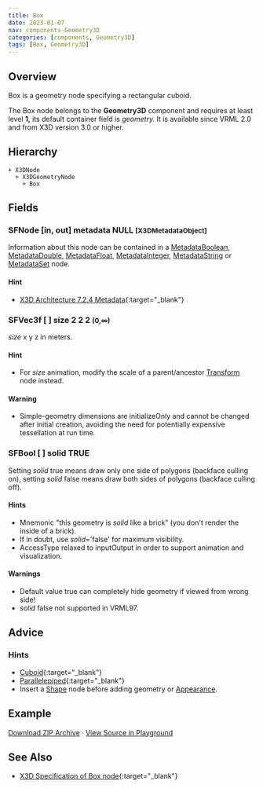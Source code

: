 ```yaml
---
title: Box
date: 2023-01-07
nav: components-Geometry3D
categories: [components, Geometry3D]
tags: [Box, Geometry3D]
---
```

<style>
.post h3 {
  word-spacing: 0.2em;
}
</style>

## Overview

Box is a geometry node specifying a rectangular cuboid.

The Box node belongs to the **Geometry3D** component and requires at least level **1,** its default container field is *geometry.* It is available since VRML 2.0 and from X3D version 3.0 or higher.

## Hierarchy

```
+ X3DNode
  + X3DGeometryNode
    + Box
```

## Fields

### SFNode [in, out] **metadata** NULL <small>[X3DMetadataObject]</small>

Information about this node can be contained in a [MetadataBoolean](/x_ite/components/core/metadataboolean/), [MetadataDouble](/x_ite/components/core/metadatadouble/), [MetadataFloat](/x_ite/components/core/metadatafloat/), [MetadataInteger](/x_ite/components/core/metadatainteger/), [MetadataString](/x_ite/components/core/metadatastring/) or [MetadataSet](/x_ite/components/core/metadataset/) node.

#### Hint

- [X3D Architecture 7.2.4 Metadata](https://www.web3d.org/specifications/X3Dv4/ISO-IEC19775-1v4-IS//Part01/components/core.html#Metadata){:target="_blank"}

### SFVec3f [ ] **size** 2 2 2 <small>(0,∞)</small>

*size* x y z in meters.

#### Hint

- For *size* animation, modify the scale of a parent/ancestor [Transform](/x_ite/components/grouping/transform/) node instead.

#### Warning

- Simple-geometry dimensions are initializeOnly and cannot be changed after initial creation, avoiding the need for potentially expensive tessellation at run time.

### SFBool [ ] **solid** TRUE

Setting *solid* true means draw only one side of polygons (backface culling on), setting *solid* false means draw both sides of polygons (backface culling off).

#### Hints

- Mnemonic "this geometry is *solid* like a brick" (you don't render the inside of a brick).
- If in doubt, use *solid*='false' for maximum visibility.
- AccessType relaxed to inputOutput in order to support animation and visualization.

#### Warnings

- Default value true can completely hide geometry if viewed from wrong side!
- *solid* false not supported in VRML97.

## Advice

### Hints

- [Cuboid](https://en.wikipedia.org/wiki/Cuboid){:target="_blank"}
- [Parallelepiped](https://en.wikipedia.org/wiki/Parallelepiped){:target="_blank"}
- Insert a [Shape](/x_ite/components/shape/shape/) node before adding geometry or [Appearance](/x_ite/components/shape/appearance/).

## Example

<x3d-canvas src="https://create3000.github.io/media/examples/Geometry3D/Box/Box.x3d" update="auto"></x3d-canvas>

[Download ZIP Archive](https://create3000.github.io/media/examples/Geometry3D/Box/Box.zip) · [View Source in Playground](/x_ite/playground/?url=https://create3000.github.io/media/examples/Geometry3D/Box/Box.x3d)

## See Also

- [X3D Specification of Box node](https://www.web3d.org/documents/specifications/19775-1/V4.0/Part01/components/geometry3D.html#Box){:target="_blank"}
